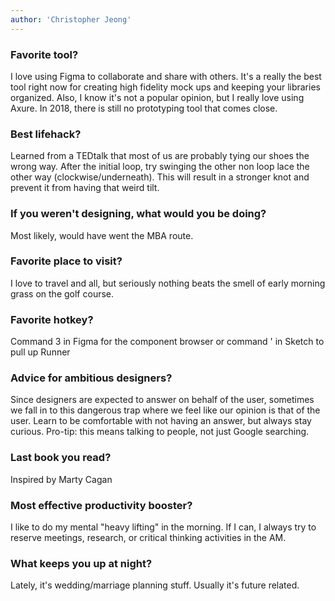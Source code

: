 ```yaml
---
author: 'Christopher Jeong'
---
```


### Favorite tool?

I love using Figma to collaborate and share with others. It's a really the best tool right now for creating high fidelity mock ups and keeping your libraries organized. Also, I know it's not a popular opinion, but I really love using Axure. In 2018, there is still no prototyping tool that comes close.

### Best lifehack?

Learned from a TEDtalk that most of us are probably tying our shoes the wrong way. After the initial loop, try swinging the other non loop lace the other way (clockwise/underneath). This will result in a stronger knot and prevent it from having that weird tilt.

### If you weren't designing, what would you be doing?

Most likely, would have went the MBA route.

### Favorite place to visit?

I love to travel and all, but seriously nothing beats the smell of early morning grass on the golf course.

### Favorite hotkey?

Command 3 in Figma for the component browser or command ' in Sketch to pull up Runner

### Advice for ambitious designers?

Since designers are expected to answer on behalf of the user, sometimes we fall in to this dangerous trap where we feel like our opinion is that of the user. Learn to be comfortable with not having an answer, but always stay curious. Pro-tip: this means talking to people, not just Google searching.

### Last book you read?

Inspired by Marty Cagan

### Most effective productivity booster?

I like to do my mental "heavy lifting" in the morning. If I can, I always try to reserve meetings, research, or critical thinking activities in the AM.

### What keeps you up at night?

Lately, it's wedding/marriage planning stuff. Usually it's future related.
